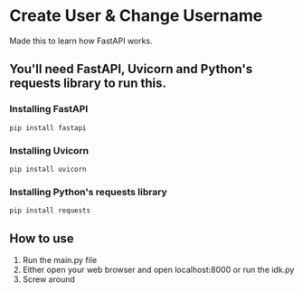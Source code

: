 # Create User & Change Username
Made this to learn how FastAPI works.

## You'll need FastAPI, Uvicorn and Python's requests library to run this.
### Installing FastAPI

`pip install fastapi`

### Installing Uvicorn
`pip install uvicorn`

### Installing Python's requests library
`pip install requests`

## How to use
1. Run the main.py file
2. Either open your web browser and open localhost:8000 or run the idk.py
3. Screw around
